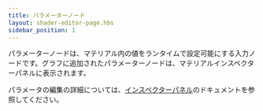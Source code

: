 ```yaml
---
title: パラメーターノード
layout: shader-editor-page.hbs
sidebar_position: 1
---
```


パラメーターノードは、マテリアル内の値をランタイムで設定可能にする入力ノードです。グラフに追加されたパラメーターノードは、マテリアルインスペクターパネルに表示されます。

パラメータの編集の詳細については、[インスペクターパネル][1]のドキュメントを参照してください。

[1]: /shader-editor/window-layout/inspector-pane
